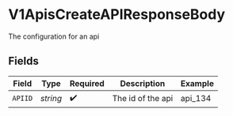 # V1ApisCreateAPIResponseBody

The configuration for an api


## Fields

| Field              | Type               | Required           | Description        | Example            |
| ------------------ | ------------------ | ------------------ | ------------------ | ------------------ |
| `APIID`            | *string*           | :heavy_check_mark: | The id of the api  | api_134            |